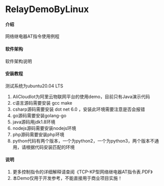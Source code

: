 # RelayDemoByLinux

#### 介绍
网络继电器AT指令使用例程

#### 软件架构
软件架构说明


#### 安装教程
测试系统为ubuntu20.04 LTS

1.  AliCloudIot为阿里云物联网平台的使用demo，目前只有Java演示代码
2.  c语言源码需要安装 gcc  make
3.  csharp源码需要安装 dot net 6.0 ，安装此环境需要注意是否会报错
4.  go源码需要安装golang-go
5.  java源码用jdk1.8环境
6.  nodejs源码需要安装nodejs环境
7.  php源码需要安装php环境
8.  python代码有两个版本，一个为python2，一个为python3，两个版本不通用，请根据代码安装匹配的环境

#### 说明
1.  更多控制指令的详细解释请查阅《TCP-KP型网络继电器AT指令表.PDF》
2.  本Demo仅用于开发参考，不能直接用于商业项目实施！


